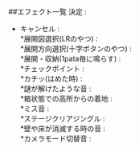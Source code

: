 ##エフェクト一覧
決定 :  
* キャンセル :  
*展開図選択(LRのやつ) :  
*展開方向選択(十字ボタンのやつ) :  
*展開・収納(1pata毎に鳴らす) :  
*チェックポイント :  
*カチッ(はめた時) :  
*謎が解けたような音 :  
*箱状態での高所からの着地 :  
*ミス音 :  
*ステージクリアジングル :  
*壁や床が消滅する時の音 :  
*カメラモード切替音 :  
